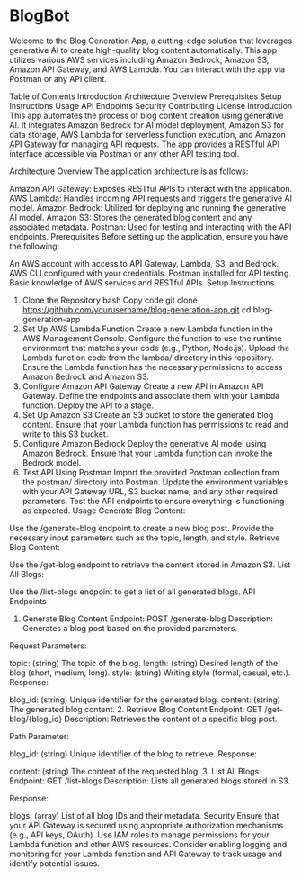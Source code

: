 # BlogBot
Welcome to the Blog Generation App, a cutting-edge solution that leverages generative AI to create high-quality blog content automatically. This app utilizes various AWS services including Amazon Bedrock, Amazon S3, Amazon API Gateway, and AWS Lambda. You can interact with the app via Postman or any API client.

Table of Contents
Introduction
Architecture Overview
Prerequisites
Setup Instructions
Usage
API Endpoints
Security
Contributing
License
Introduction
This app automates the process of blog content creation using generative AI. It integrates Amazon Bedrock for AI model deployment, Amazon S3 for data storage, AWS Lambda for serverless function execution, and Amazon API Gateway for managing API requests. The app provides a RESTful API interface accessible via Postman or any other API testing tool.

Architecture Overview
The application architecture is as follows:

Amazon API Gateway: Exposes RESTful APIs to interact with the application.
AWS Lambda: Handles incoming API requests and triggers the generative AI model.
Amazon Bedrock: Utilized for deploying and running the generative AI model.
Amazon S3: Stores the generated blog content and any associated metadata.
Postman: Used for testing and interacting with the API endpoints.
Prerequisites
Before setting up the application, ensure you have the following:

An AWS account with access to API Gateway, Lambda, S3, and Bedrock.
AWS CLI configured with your credentials.
Postman installed for API testing.
Basic knowledge of AWS services and RESTful APIs.
Setup Instructions
1. Clone the Repository
bash
Copy code
git clone https://github.com/yourusername/blog-generation-app.git
cd blog-generation-app
2. Set Up AWS Lambda Function
Create a new Lambda function in the AWS Management Console.
Configure the function to use the runtime environment that matches your code (e.g., Python, Node.js).
Upload the Lambda function code from the lambda/ directory in this repository.
Ensure the Lambda function has the necessary permissions to access Amazon Bedrock and Amazon S3.
3. Configure Amazon API Gateway
Create a new API in Amazon API Gateway.
Define the endpoints and associate them with your Lambda function.
Deploy the API to a stage.
4. Set Up Amazon S3
Create an S3 bucket to store the generated blog content.
Ensure that your Lambda function has permissions to read and write to this S3 bucket.
5. Configure Amazon Bedrock
Deploy the generative AI model using Amazon Bedrock.
Ensure that your Lambda function can invoke the Bedrock model.
6. Test API Using Postman
Import the provided Postman collection from the postman/ directory into Postman.
Update the environment variables with your API Gateway URL, S3 bucket name, and any other required parameters.
Test the API endpoints to ensure everything is functioning as expected.
Usage
Generate Blog Content:

Use the /generate-blog endpoint to create a new blog post. Provide the necessary input parameters such as the topic, length, and style.
Retrieve Blog Content:

Use the /get-blog endpoint to retrieve the content stored in Amazon S3.
List All Blogs:

Use the /list-blogs endpoint to get a list of all generated blogs.
API Endpoints
1. Generate Blog Content
Endpoint: POST /generate-blog
Description: Generates a blog post based on the provided parameters.

Request Parameters:

topic: (string) The topic of the blog.
length: (string) Desired length of the blog (short, medium, long).
style: (string) Writing style (formal, casual, etc.).
Response:

blog_id: (string) Unique identifier for the generated blog.
content: (string) The generated blog content.
2. Retrieve Blog Content
Endpoint: GET /get-blog/{blog_id}
Description: Retrieves the content of a specific blog post.

Path Parameter:

blog_id: (string) Unique identifier of the blog to retrieve.
Response:

content: (string) The content of the requested blog.
3. List All Blogs
Endpoint: GET /list-blogs
Description: Lists all generated blogs stored in S3.

Response:

blogs: (array) List of all blog IDs and their metadata.
Security
Ensure that your API Gateway is secured using appropriate authorization mechanisms (e.g., API keys, OAuth).
Use IAM roles to manage permissions for your Lambda function and other AWS resources.
Consider enabling logging and monitoring for your Lambda function and API Gateway to track usage and identify potential issues.
